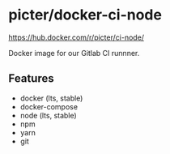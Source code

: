 # picter/docker-ci-node

https://hub.docker.com/r/picter/ci-node/

Docker image for our Gitlab CI runnner.

## Features

- docker (lts, stable)
- docker-compose
- node (lts, stable)
- npm
- yarn
- git
